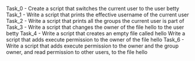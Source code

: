 Task_0 - Create a script that switches the current user to the user betty
Task_1 - Write a script that prints the effective username of the current user
Task_2 - Write a script that prints all the groups the current user is part of
Task_3 - Write a script that changes the owner of the file hello to the user betty
Task_4 - Write a script that creates an empty file called hello
Write a script that adds execute permission to the owner of the file hello
Task_6 - Write a script that adds execute permission to the owner and the group owner, and read permission to other users, to the file hello
